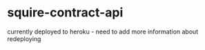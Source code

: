 # squire-contract-api

currently deployed to heroku - need to add more information about redeploying
